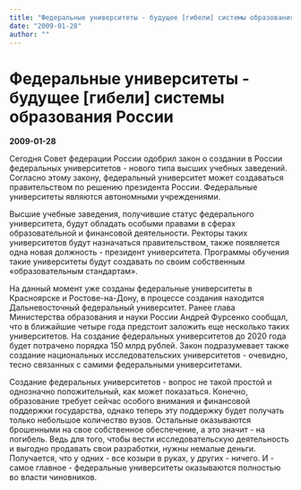 ```yaml
---
title: "Федеральные университеты - будущее [гибели] системы образования России"
date: "2009-01-28"
author: ""
---
```


# Федеральные университеты - будущее [гибели] системы образования России

**2009-01-28** 

Сегодня Совет федерации России одобрил закон о создании в России федеральных университетов - нового типа высших учебных заведений. Согласно этому закону, федеральный университет может создаваться правительством по решению президента России. Федеральные университеты являются автономными учреждениями.

Высшие учебные заведения, получившие статус федерального университета, будут обладать особыми правами в сферах образовательной и финансовой деятельности. Ректоры таких университетов будут назначаться правительством, также появляется одна новая должность - президент университета. Программы обучения такие университеты будут создавать по своим собственным «образовательным стандартам».

На данный момент уже созданы федеральные университеты в Красноярске и Ростове-на-Дону, в процессе создания находится Дальневосточный федеральный университет. Ранее глава Министерства образования и науки России Андрей Фурсенко сообщал, что в ближайшие четыре года предстоит заложить еще несколько таких университетов. На создание федеральных университетов до 2020 года будет потрачено порядка 150 млрд рублей. Закон подразумевает также создание национальных исследовательских университетов - очевидно, тесно связанных с самими федеральными университетами.

Создание федеральных университетов - вопрос не такой простой и однозначно положительный, как может показаться. Конечно, образование требует сейчас особого внимания и финансовой поддержки государства, однако теперь эту поддержку будет получать только небольшое количество вузов. Остальные оказываются брошенными на свое собственное обеспечение, а это значит - на погибель. Ведь для того, чтобы вести исследовательскую деятельность и выгодно продавать свои разработки, нужны немалые деньги. Получается, что у одних - все козыри в руках, у других - ничего. И - самое главное - федеральные университеты оказываются полностью во власти чиновников.